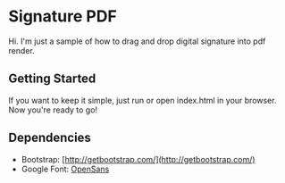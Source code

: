 Signature PDF
===
Hi. I'm just a sample of how to drag and drop digital signature into pdf render.

Getting Started
---------------
If you want to keep it simple, just run or open index.html in your browser. Now you're ready to go!

Dependencies
---------------
* Bootstrap: [http://getbootstrap.com/](http://getbootstrap.com/)
* Google Font: [OpenSans](https://fonts.google.com/?selection.family=Open+Sans:400,600)